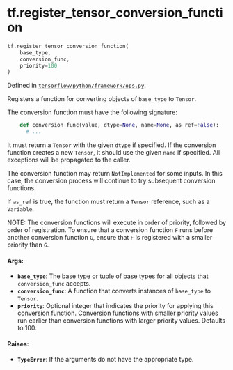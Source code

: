 <div itemscope itemtype="http://developers.google.com/ReferenceObject">
<meta itemprop="name" content="tf.register_tensor_conversion_function" />
<meta itemprop="path" content="Stable" />
</div>

# tf.register_tensor_conversion_function

``` python
tf.register_tensor_conversion_function(
    base_type,
    conversion_func,
    priority=100
)
```



Defined in [`tensorflow/python/framework/ops.py`](https://www.tensorflow.org/code/tensorflow/python/framework/ops.py).

Registers a function for converting objects of `base_type` to `Tensor`.

The conversion function must have the following signature:

```python
    def conversion_func(value, dtype=None, name=None, as_ref=False):
      # ...
```

It must return a `Tensor` with the given `dtype` if specified. If the
conversion function creates a new `Tensor`, it should use the given
`name` if specified. All exceptions will be propagated to the caller.

The conversion function may return `NotImplemented` for some
inputs. In this case, the conversion process will continue to try
subsequent conversion functions.

If `as_ref` is true, the function must return a `Tensor` reference,
such as a `Variable`.

NOTE: The conversion functions will execute in order of priority,
followed by order of registration. To ensure that a conversion function
`F` runs before another conversion function `G`, ensure that `F` is
registered with a smaller priority than `G`.

#### Args:

* <b>`base_type`</b>: The base type or tuple of base types for all objects that
    `conversion_func` accepts.
* <b>`conversion_func`</b>: A function that converts instances of `base_type` to
    `Tensor`.
* <b>`priority`</b>: Optional integer that indicates the priority for applying this
    conversion function. Conversion functions with smaller priority values
    run earlier than conversion functions with larger priority values.
    Defaults to 100.


#### Raises:

* <b>`TypeError`</b>: If the arguments do not have the appropriate type.